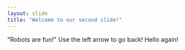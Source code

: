 ```yaml
---
layout: slide
title: "Welcome to our second slide!"
---
```

"Robots are fun!"
Use the left arrow to go back!
Hello again!
